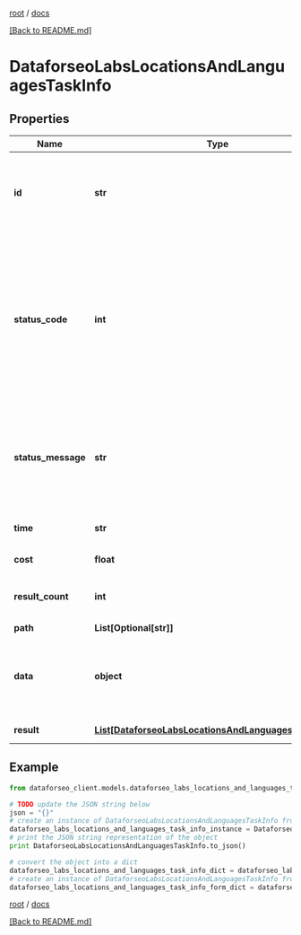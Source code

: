 [root](./../ "root") / [docs](./ "docs")

[[Back to README.md]](./../README.md "[Back to README.md]")

# DataforseoLabsLocationsAndLanguagesTaskInfo

## Properties

Name | Type | Description | Notes
------------ | ------------- | ------------- | -------------
**id** | **str** | task identifier unique task identifier in our system in the UUID format | [optional]
**status_code** | **int** | status code of the task generated by DataForSEO, can be within the following range: 10000-60000 you can find the full list of the response codes here | [optional]
**status_message** | **str** | informational message of the task you can find the full list of general informational messages here | [optional]
**time** | **str** | execution time, seconds | [optional]
**cost** | **float** | total tasks cost, USD | [optional]
**result_count** | **int** | number of elements in the result array | [optional]
**path** | **List[Optional[str]]** | URL path | [optional]
**data** | **object** | contains the same parameters that you specified in the POST request | [optional]
**result** | [**List[DataforseoLabsLocationsAndLanguagesResultInfo]**](DataforseoLabsLocationsAndLanguagesResultInfo.md) | array of results | [optional]

## Example

```python
from dataforseo_client.models.dataforseo_labs_locations_and_languages_task_info import DataforseoLabsLocationsAndLanguagesTaskInfo

# TODO update the JSON string below
json = "{}"
# create an instance of DataforseoLabsLocationsAndLanguagesTaskInfo from a JSON string
dataforseo_labs_locations_and_languages_task_info_instance = DataforseoLabsLocationsAndLanguagesTaskInfo.from_json(json)
# print the JSON string representation of the object
print DataforseoLabsLocationsAndLanguagesTaskInfo.to_json()

# convert the object into a dict
dataforseo_labs_locations_and_languages_task_info_dict = dataforseo_labs_locations_and_languages_task_info_instance.to_dict()
# create an instance of DataforseoLabsLocationsAndLanguagesTaskInfo from a dict
dataforseo_labs_locations_and_languages_task_info_form_dict = dataforseo_labs_locations_and_languages_task_info.from_dict(dataforseo_labs_locations_and_languages_task_info_dict)
```

  

[root](./../ "root") / [docs](./ "docs")

[[Back to README.md]](./../README.md "[Back to README.md]")